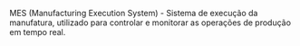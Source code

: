 MES (Manufacturing Execution System) - Sistema de execução da manufatura, utilizado para controlar e monitorar as operações de produção em tempo real.